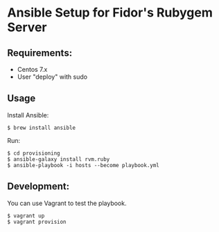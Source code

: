 # Ansible Setup for Fidor's Rubygem Server

## Requirements:

* Centos 7.x
* User "deploy" with sudo

## Usage

Install Ansible:

```shell
$ brew install ansible
```

Run:

```shell
$ cd provisioning
$ ansible-galaxy install rvm.ruby
$ ansible-playbook -i hosts --become playbook.yml
```

## Development:

You can use Vagrant to test the playbook.

```shell
$ vagrant up
$ vagrant provision
```
